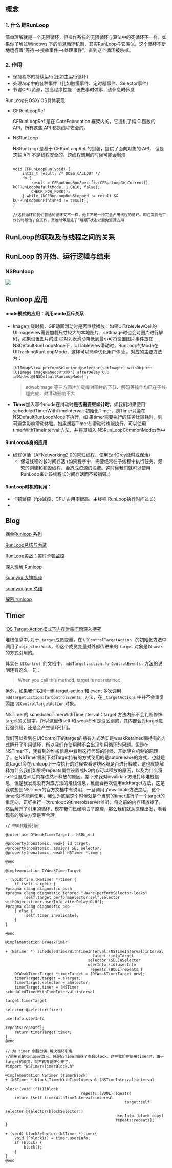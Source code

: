 ## 概念

### 1. 什么是RunLoop

简单理解就是⼀个⽆限循环，但操作系统的⽆限循环与算法中的死循环不⼀样，如果你了解过Windows 下的消息循环机制，其实RunLoop与它类似，这个循环不断地运⾏着“等待——>接收事件——>处理事件”，直到这个循环被杀掉。

### 2. 作用

- 保持程序的持续运⾏(⽐如主运⾏循环)
- 处理App中的各种事件（⽐如触摸事件、定时器事件、Selector事件）
- 节省CPU资源，提⾼程序性能：该做事时做事，该休息时休息

RunLoop在OSX/iOS具体表现

- CFRunLoopRef

  CFRunLoopRef 是在 CoreFoundation 框架内的，它提供了纯 C 函数的 API，所有这些 API 都是线程安全的。

- NSRunLoop

  NSRunLoop 是基于 CFRunLoopRef 的封装，提供了⾯向对象的 API， 但是这些 API 不是线程安全的。跨线程调⽤的时候可能会崩溃

  ```objc
  
  void CFRunLoopRun(void) {
      int32_t result; /* DOES CALLOUT */
      do {
          result = CFRunLoopRunSpecific(CFRunLoopGetCurrent(), kCFRunLoopDefaultMode, 1.0e10, false);
          CHECK_FOR_FORK();
      } while (kCFRunLoopRunStopped != result && kCFRunLoopRunFinished != result);
  }
  
  //这种循环和我们普通的循环⼜不⼀样，他并不是⼀种完全占⽤线程的循环。即在需要他⼯作的时候他才会⼯作，其他时候是处于“睡眠”状态以避免资源占⽤
  ```

  

## RunLoop的获取及与线程之间的关系

## RunLoop 的开始、运⾏逻辑与结束

### NSRunloop

![](https://raw.githubusercontent.com/TooXu/resources/master/Images/runloop.png)



## Runloop 应用

#### mode模式的应⽤：利⽤mode互斥关系

- Image加载时机，GIF动画滑动时是否继续播放：如果UITablevIewCell的UIImageView需要加载尺⼨较⼤的本地图⽚，setImage时也会对图⽚进⾏解码，如果设置图⽚的过 程对列表滑动降低到最⼩可将设置图⽚事件放在NSDefaultRunLoopMode下，UITableView滑动时，RunLoop的Mode在UITrackingRunLoopMode，这样可以简单优化⽤户体验 。对应的主要⽅法为：

  ```objc
  [UIImageView performSelector:@selector(setImage:) withObject:[UIImage imageNamed:@"XXX"] afterDelay:0.0 inModes:@[NSDefaultRunloopMode]];
  ```

  > sdwebimage 等三⽅图⽚加载库对图⽚的下载、解码等操作均已在⼦线程完成，对滑动影响不⼤

  

- **Timer**加⼊哪个mode在滑动时**是否需要继续计时**，如我们如果使⽤scheduledTimerWithTimeInterval: 初始化Timer，则Timer只会在NSDefaultRunLoopMode下执⾏，如 果timer需要执⾏的任务⽐较耗时，则可避免影响滑动体验。如果想要Timer在滑动时也能执⾏，可以使⽤timerWithTimeInterval:⽅法，并将其加⼊ NSRunLoopCommonModes当中

#### RunLoop本身的应⽤

- 线程保活（AFNetworking2.0的常驻线程、使⽤EarlGrey延时或保活）
  - 保证线程的长时间存活 (如果程序中，需要经常在子线程中执行任务，频繁的创建和销毁线程，会造成资源的浪费。这时候我们就可以使用RunLoop来让该线程长时间存活而不被销毁。)

#### RunLoop时机的利⽤：

- 卡顿监控（fps监控、CPU 占⽤率很⾼、主线程 RunLoop执⾏时间过⻓）
- 

## Blog

[掘金Runloop 系列](https://juejin.im/post/5d1ab117f265da1b80205ed1)

[RunLoop总结与面试](https://juejin.im/post/5c9e28ddf265da307261efff)

[RunLoop实战：实时卡顿监控](https://juejin.im/post/5cacb2baf265da03904bf93b)

[深入理解 Runloop](https://blog.ibireme.com/2015/05/18/runloop/)

[sunnyxx 大神视频](https://www.jianshu.com/p/929d855c5a5a)

[sunnyxx guo 总结](https://blog.gocy.tech/2016/09/03/runloop-source-reading/)

[解密 runloop](http://mrpeak.cn/blog/ios-runloop/)



## Timer

[iOS Target-Action模式下内存泄露问题深入探究](https://www.jianshu.com/p/b1bb87d68de5)

堆栈信息中, 对于`_target`成员变量，在 `UIControlTargetAction ` 的初始化方法中调用了`objc_storeWeak`，即这个成员变量对外部传进来的 `target` 对象是以 `weak` 的方式引用的。

其实在 `UIControl `的文档中，`addTarget:action:forControlEvents:` 方法的说明还有这么一句：

> When you call this method, target is not retained.

另外，如果我们以同一组 target-action 和 event 多次调用 `addTarget:action:forControlEvents:` 方法，在 `_targetActions` 中并不会重复添加 `UIControlTargetAction` 对象。

NSTimer的 scheduledTimerWithTimeInterval：target 方法内部不会判断修饰target的关键字，所以这里传self 和 weakSelf是没区别的，其内部会对target进行强引用，还是会产生循环引用。 

我们可以看到在UIControl下的target的持有方式确实是weakRetained弱持有的方式解开了引用循环，所以我们在使用时不会出现引用循环的问题。但是在NSTimer下，我看到的堆栈信息中看到这行代码的时候，开始明白机制的原理了，在NSTimer机制下对Target持有的方式使用的是autorelease的方式，也就是说target会在runloop下一次执行的时候查看这块区域是否进行释放，这也就能解释为什么我们如果将repeats属性设置成NO内存可以释放的原因，以及为什么将self设置成nil后内存依然不释放的原因。接下来我对invalidate方法打印堆栈信息，但是我发现没有对应方法的堆栈信息，反而会再次调用addtarget方法，这是我联想到NSTimer的官方文档中有说明，一旦调用了invalidate方法之后，这个timer就不能再使用，我认为底层这个时候就是个当前的timer进行了一个target的重定向，正好执行一次runloop的timerobserver监听，将之前的内存释放掉了，然后解开了引用的循环，现在我们已经明白了原理，那么我们就从原理出发，看看现有的解决方案是否合理。

```objc
// 中间代理弱引用

@interface DYWeakTimerTarget : NSObject

@property(nonatomic, weak) id target;
@property(nonatomic, assign) SEL selector;
@property(nonatomic, weak) NSTimer *timer;

@end

@implementation DYWeakTimerTarget

- (void)fire:(NSTimer *)timer {
    if (self.target) {
#pragma clang diagnostic push
#pragma clang diagnostic ignored "-Warc-performSelector-leaks"
        [self.target performSelector:self.selector withObject:timer.userInfo afterDelay:0.0f];
#pragma clang diagnostic pop
    } else {
        [self.timer invalidate];
    }
}

@end

@implementation DYWeakTimer

+ (NSTimer *) scheduledTimerWithTimeInterval:(NSTimeInterval)interval
                                      target:(id)aTarget
                                    selector:(SEL)aSelector
                                    userInfo:(id)userInfo
                                     repeats:(BOOL)repeats {
    DYWeakTimerTarget *timerTarget = [DYWeakTimerTarget new];
    timerTarget.target = aTarget;
    timerTarget.selector = aSelector;
    timerTarget.timer = [NSTimer scheduledTimerWithTimeInterval:interval
                                                         target:timerTarget
                                                       selector:@selector(fire:)
                                                       userInfo:userInfo
                                                        repeats:repeats];
    return timerTarget.timer;
}
@end
```

```objc
// 为 timer 创建分类 解决循环引用
//调用者是NSTImer自己，只是NSTimer捕获了参数block。这样我们在使用timer时，由于target的改变，就不再有循环引用了。
#import "NSTimer+TimerBlock.h"

@implementation NSTimer (TimerBlock)
+ (NSTimer *)block_TimerWithTimeInterval:(NSTimeInterval)interval 
  																 block:(void (^)())block 
                                 repeats:(BOOL)reqeats{
    return [self timerWithTimeInterval:interval 
            										target:self 
            									selector:@selector(blockSelector:) 
            									userInfo:[block copy] 
            									repeats:reqeats];
}

+ (void) blockSelector:(NSTimer *)timer{
    void (^block)() = timer.userInfo;
    if (block) {
        block();
    }
}
@end
```

